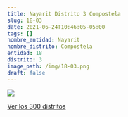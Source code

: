 ```yaml
---
title: Nayarit Distrito 3 Compostela
slug: 18-03
date: 2021-06-24T10:46:05-05:00
tags: []
nombre_entidad: Nayarit
nombre_distrito: Compostela
entidad: 18
distrito: 3
image_path: /img/18-03.png
draft: false
---
```


![](/img/18-03.png)

[Ver los 300 distritos](/docs/elecciones-2021)
